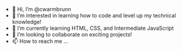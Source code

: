 - 👋 Hi, I’m @cwarmbrunn
- 👀 I’m interested in learning how to code and level up my technical knowledge!
- 🌱 I’m currently learning HTML, CSS, and Intermediate JavaScript
- 💞️ I’m looking to collaborate on exciting projects!
- 📫 How to reach me ...

<!---
cwarmbrunn/cwarmbrunn is a ✨ special ✨ repository because its `README.md` (this file) appears on your GitHub profile.
You can click the Preview link to take a look at your changes.
--->
